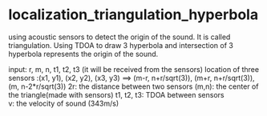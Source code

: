 # localization_triangulation_hyperbola

using acoustic sensors to detect the origin of the sound.
It is called triangulation. Using TDOA to draw 3 hyperbola and intersection of 3 hyperbola represents the origin of the sound.

input: r, m, n, t1, t2, t3 (it will be received from the sensors)
location of three sensors :(x1, y1), (x2, y2), (x3, y3)
 ==> (m-r, n+r/sqrt(3)), (m+r, n+r/sqrt(3)), (m, n-2*r/sqrt(3)) 
2r: the distance between two sensors
(m,n): the center of the triangle(made with sensors)
t1, t2, t3: TDOA between sensors  
v: the velocity of sound (343m/s)
